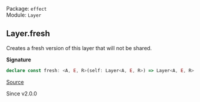 Package: `effect`<br />
Module: `Layer`<br />

## Layer.fresh

Creates a fresh version of this layer that will not be shared.

**Signature**

```ts
declare const fresh: <A, E, R>(self: Layer<A, E, R>) => Layer<A, E, R>
```

[Source](https://github.com/Effect-TS/effect/tree/main/packages/effect/src/Layer.ts#L396)

Since v2.0.0